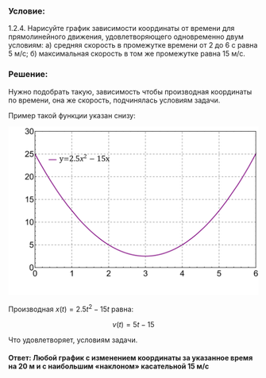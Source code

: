 ###  Условие: 

$1.2.4.$ Нарисуйте график зависимости координаты от времени для прямолинейного движения, удовлетворяющего одновременно двум условиям: 
а) средняя скорость в промежутке времени от $2$ до $6$ с равна $5$ м/с; 
б) максимальная скорость в том же промежутке равна $15$ м/с. 

###  Решение: 

Нужно подобрать такую, зависимость чтобы производная координаты по времени, она же скорость, подчинялась условиям задачи. 

Пример такой функции указан снизу: 

![|1000x1000, 80%](../../img/1.2.4/graph.svg)

Производная $x(t) = 2.5t^2-15t$ равна: 

$$v(t) = 5t-15$$ 

Что удовлетворяет, условиям задачи. 

####  Ответ: Любой график с изменением координаты за указанное время на $20$ м и с наибольшим «наклоном» касательной $15$ м/с 

  

